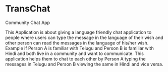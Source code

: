 # TransChat
Community Chat App

This Application is about giving a language friendly chat application to people where users  can type the message in the language of their wish and other person can read the messages in the language of his/her wish. Example if Person A is familiar with Telugu and Person B is familiar with Hindi and both live in a community and want to communicate. This application helps them to chat to each other by Person A typing the messages in Telugu and Person B viewing the same in Hindi and vice versa.
